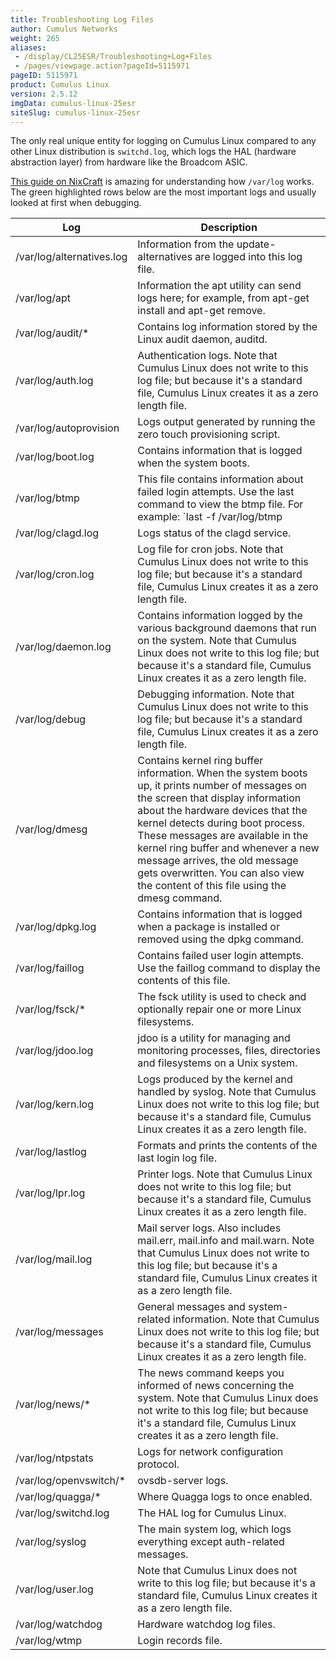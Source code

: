 ```yaml
---
title: Troubleshooting Log Files
author: Cumulus Networks
weight: 265
aliases:
 - /display/CL25ESR/Troubleshooting+Log+Files
 - /pages/viewpage.action?pageId=5115971
pageID: 5115971
product: Cumulus Linux
version: 2.5.12
imgData: cumulus-linux-25esr
siteSlug: cumulus-linux-25esr
---
```

The only real unique entity for logging on Cumulus Linux compared to any
other Linux distribution is `switchd.log`, which logs the HAL (hardware
abstraction layer) from hardware like the Broadcom ASIC.

[This guide on NixCraft](http://www.cyberciti.biz/faq/linux-log-files-location-and-how-do-i-view-logs-files/)
is amazing for understanding how `/var/log` works. The green highlighted
rows below are the most important logs and usually looked at first when
debugging.

|Log|Description|
|--- |--- |
|/var/log/alternatives.log|Information from the update-alternatives are logged into this log file.|
|/var/log/apt|Information the apt utility can send logs here; for example, from apt-get install and apt-get remove.|
|/var/log/audit/*|Contains log information stored by the Linux audit daemon, auditd.|
|/var/log/auth.log|Authentication logs. Note that Cumulus Linux does not write to this log file; but because it's a standard file, Cumulus Linux creates it as a zero length file.|
|/var/log/autoprovision|Logs output generated by running the zero touch provisioning script.|
|/var/log/boot.log|Contains information that is logged when the system boots.|
|/var/log/btmp|This file contains information about failed login attempts. Use the last command to view the btmp file. For example: `last -f /var/log/btmp | more`|
|/var/log/clagd.log|Logs status of the clagd service.|
|/var/log/cron.log|Log file for cron jobs. Note that Cumulus Linux does not write to this log file; but because it's a standard file, Cumulus Linux creates it as a zero length file.|
|/var/log/daemon.log|Contains information logged by the various background daemons that run on the system. Note that Cumulus Linux does not write to this log file; but because it's a standard file, Cumulus Linux creates it as a zero length file.|
|/var/log/debug|Debugging information. Note that Cumulus Linux does not write to this log file; but because it's a standard file, Cumulus Linux creates it as a zero length file.|
|/var/log/dmesg|Contains kernel ring buffer information. When the system boots up, it prints number of messages on the screen that display information about the hardware devices that the kernel detects during boot process. These messages are available in the kernel ring buffer and whenever a new message arrives, the old message gets overwritten. You can also view the content of this file using the dmesg command.|
|/var/log/dpkg.log|Contains information that is logged when a package is installed or removed using the dpkg command.|
|/var/log/faillog|Contains failed user login attempts. Use the faillog command to display the contents of this file.|
|/var/log/fsck/*|The fsck utility is used to check and optionally repair one or more Linux filesystems.|
|/var/log/jdoo.log|jdoo is a utility for managing and monitoring processes, files, directories and filesystems on a Unix system.|
|/var/log/kern.log|Logs produced by the kernel and handled by syslog. Note that Cumulus Linux does not write to this log file; but because it's a standard file, Cumulus Linux creates it as a zero length file.|
|/var/log/lastlog|Formats and prints the contents of the last login log file.|
|/var/log/lpr.log|Printer logs. Note that Cumulus Linux does not write to this log file; but because it's a standard file, Cumulus Linux creates it as a zero length file.|
|/var/log/mail.log|Mail server logs. Also includes mail.err, mail.info and mail.warn. Note that Cumulus Linux does not write to this log file; but because it's a standard file, Cumulus Linux creates it as a zero length file.|
|/var/log/messages|General messages and system-related information. Note that Cumulus Linux does not write to this log file; but because it's a standard file, Cumulus Linux creates it as a zero length file.|
|/var/log/news/*|The news command keeps you informed of news concerning the system. Note that Cumulus Linux does not write to this log file; but because it's a standard file, Cumulus Linux creates it as a zero length file.|
|/var/log/ntpstats|Logs for network configuration protocol.|
|/var/log/openvswitch/*|ovsdb-server logs.|
|/var/log/quagga/*|Where Quagga logs to once enabled.|
|/var/log/switchd.log|The HAL log for Cumulus Linux.|
|/var/log/syslog|The main system log, which logs everything except auth-related messages.|
|/var/log/user.log|Note that Cumulus Linux does not write to this log file; but because it's a standard file, Cumulus Linux creates it as a zero length file.|
|/var/log/watchdog|Hardware watchdog log files.|
|/var/log/wtmp|Login records file.|

